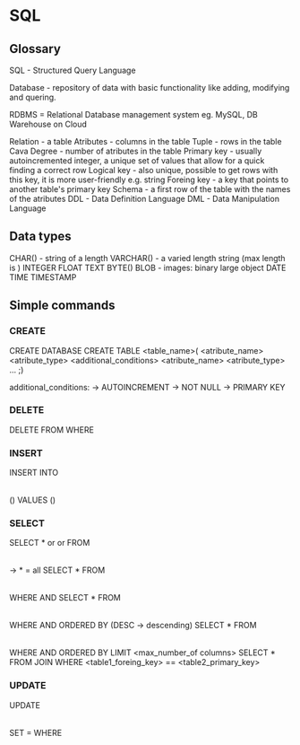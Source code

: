 # SQL

## Glossary
SQL - Structured Query Language 

Database - repository of data with basic functionality like adding, modifying and quering.

RDBMS = Relational Database management system eg. MySQL, DB Warehouse on Cloud

Relation - a table
Atributes - columns in the table
Tuple - rows in the table
Cava
Degree - number of atributes in the table
Primary key - usually autoincremented integer, a unique set of values that allow for a quick finding a correct row
Logical key - also unique, possible to get rows with this key, it is more user-friendly e.g. string
Foreing key - a key that points to another table's primary key
Schema - a first row of the table with the names of the atributes
DDL - Data Definition Language
DML - Data Manipulation Language

## Data types
CHAR(<number>) - string of a length <number>
VARCHAR(<number>) - a varied length string (max length is <number>)
INTEGER
FLOAT
TEXT
BYTE(<number>)
BLOB - images: binary large object
DATE
TIME
TIMESTAMP

## Simple commands
### CREATE
CREATE DATABASE
CREATE TABLE <table_name>(
  <atribute_name> <atribute_type> <additional_conditions>
  <atribute_name> <atribute_type>
  ...
  ;)
  
 additional_conditions:
 -> AUTOINCREMENT
 -> NOT NULL
 -> PRIMARY KEY
 
 ### DELETE
 DELETE FROM <table> WHERE <condition>
 
 ### INSERT
 INSERT INTO <table>(<atributes>) VALUES (<values>)
 
 ### SELECT
 SELECT * or <function> or <atributes> FROM <table> -> * = all
 SELECT * FROM <table> WHERE <condition1> AND <condition2> 
 SELECT * FROM <table> WHERE <condition1> AND <condition2> ORDERED BY <atribute> (DESC -> descending)
 SELECT * FROM <table> WHERE <condition1> AND <condition2> ORDERED BY <atribute> LIMIT <max_number_of columns>
 SELECT * FROM <table1> JOIN <table2> WHERE <table1_foreing_key> == <table2_primary_key> 
 
 ### UPDATE
 UPDATE <table> SET <atribute>=<value> WHERE <condition>
